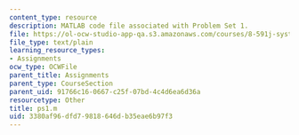 ```yaml
---
content_type: resource
description: MATLAB code file associated with Problem Set 1.
file: https://ol-ocw-studio-app-qa.s3.amazonaws.com/courses/8-591j-systems-biology-fall-2004/3380af96dfd79818646db35eae6b97f3_ps1.m
file_type: text/plain
learning_resource_types:
- Assignments
ocw_type: OCWFile
parent_title: Assignments
parent_type: CourseSection
parent_uid: 91766c16-0667-c25f-07bd-4c4d6ea6d36a
resourcetype: Other
title: ps1.m
uid: 3380af96-dfd7-9818-646d-b35eae6b97f3
---
```

